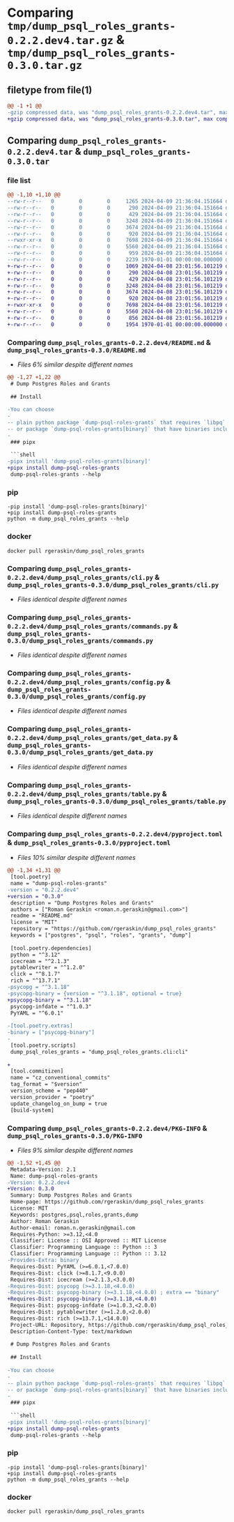 # Comparing `tmp/dump_psql_roles_grants-0.2.2.dev4.tar.gz` & `tmp/dump_psql_roles_grants-0.3.0.tar.gz`

## filetype from file(1)

```diff
@@ -1 +1 @@
-gzip compressed data, was "dump_psql_roles_grants-0.2.2.dev4.tar", max compression
+gzip compressed data, was "dump_psql_roles_grants-0.3.0.tar", max compression
```

## Comparing `dump_psql_roles_grants-0.2.2.dev4.tar` & `dump_psql_roles_grants-0.3.0.tar`

### file list

```diff
@@ -1,10 +1,10 @@
--rw-r--r--   0        0        0     1265 2024-04-09 21:36:04.151664 dump_psql_roles_grants-0.2.2.dev4/README.md
--rw-r--r--   0        0        0      290 2024-04-09 21:36:04.151664 dump_psql_roles_grants-0.2.2.dev4/dump_psql_roles_grants/__main__.py
--rw-r--r--   0        0        0      429 2024-04-09 21:36:04.151664 dump_psql_roles_grants-0.2.2.dev4/dump_psql_roles_grants/classes.py
--rw-r--r--   0        0        0     3248 2024-04-09 21:36:04.151664 dump_psql_roles_grants-0.2.2.dev4/dump_psql_roles_grants/cli.py
--rw-r--r--   0        0        0     3674 2024-04-09 21:36:04.151664 dump_psql_roles_grants-0.2.2.dev4/dump_psql_roles_grants/commands.py
--rw-r--r--   0        0        0      920 2024-04-09 21:36:04.151664 dump_psql_roles_grants-0.2.2.dev4/dump_psql_roles_grants/config.py
--rwxr-xr-x   0        0        0     7698 2024-04-09 21:36:04.151664 dump_psql_roles_grants-0.2.2.dev4/dump_psql_roles_grants/get_data.py
--rw-r--r--   0        0        0     5560 2024-04-09 21:36:04.151664 dump_psql_roles_grants-0.2.2.dev4/dump_psql_roles_grants/table.py
--rw-r--r--   0        0        0      959 2024-04-09 21:36:04.151664 dump_psql_roles_grants-0.2.2.dev4/pyproject.toml
--rw-r--r--   0        0        0     2239 1970-01-01 00:00:00.000000 dump_psql_roles_grants-0.2.2.dev4/PKG-INFO
+-rw-r--r--   0        0        0     1069 2024-04-08 23:01:56.101219 dump_psql_roles_grants-0.3.0/README.md
+-rw-r--r--   0        0        0      290 2024-04-08 23:01:56.101219 dump_psql_roles_grants-0.3.0/dump_psql_roles_grants/__main__.py
+-rw-r--r--   0        0        0      429 2024-04-08 23:01:56.101219 dump_psql_roles_grants-0.3.0/dump_psql_roles_grants/classes.py
+-rw-r--r--   0        0        0     3248 2024-04-08 23:01:56.101219 dump_psql_roles_grants-0.3.0/dump_psql_roles_grants/cli.py
+-rw-r--r--   0        0        0     3674 2024-04-08 23:01:56.101219 dump_psql_roles_grants-0.3.0/dump_psql_roles_grants/commands.py
+-rw-r--r--   0        0        0      920 2024-04-08 23:01:56.101219 dump_psql_roles_grants-0.3.0/dump_psql_roles_grants/config.py
+-rwxr-xr-x   0        0        0     7698 2024-04-08 23:01:56.101219 dump_psql_roles_grants-0.3.0/dump_psql_roles_grants/get_data.py
+-rw-r--r--   0        0        0     5560 2024-04-08 23:01:56.101219 dump_psql_roles_grants-0.3.0/dump_psql_roles_grants/table.py
+-rw-r--r--   0        0        0      856 2024-04-08 23:01:56.101219 dump_psql_roles_grants-0.3.0/pyproject.toml
+-rw-r--r--   0        0        0     1954 1970-01-01 00:00:00.000000 dump_psql_roles_grants-0.3.0/PKG-INFO
```

### Comparing `dump_psql_roles_grants-0.2.2.dev4/README.md` & `dump_psql_roles_grants-0.3.0/README.md`

 * *Files 6% similar despite different names*

```diff
@@ -1,27 +1,22 @@
 # Dump Postgres Roles and Grants
 
 ## Install
 
-You can choose
-
-- plain python package `dump-psql-roles-grants` that requires `libpq` system library
-- or package `dump-psql-roles-grants[binary]` that have binaries included
-
 ### pipx
 
 ```shell
-pipx install 'dump-psql-roles-grants[binary]'
+pipx install dump-psql-roles-grants
 dump-psql-roles-grants --help
 ```
 
 ### pip
 
 ```shell
-pip install 'dump-psql-roles-grants[binary]'
+pip install dump-psql-roles-grants
 python -m dump_psql_roles_grants --help
 ```
 
 ### docker
 
 ```shell
 docker pull rgeraskin/dump_psql_roles_grants
```

### Comparing `dump_psql_roles_grants-0.2.2.dev4/dump_psql_roles_grants/cli.py` & `dump_psql_roles_grants-0.3.0/dump_psql_roles_grants/cli.py`

 * *Files identical despite different names*

### Comparing `dump_psql_roles_grants-0.2.2.dev4/dump_psql_roles_grants/commands.py` & `dump_psql_roles_grants-0.3.0/dump_psql_roles_grants/commands.py`

 * *Files identical despite different names*

### Comparing `dump_psql_roles_grants-0.2.2.dev4/dump_psql_roles_grants/config.py` & `dump_psql_roles_grants-0.3.0/dump_psql_roles_grants/config.py`

 * *Files identical despite different names*

### Comparing `dump_psql_roles_grants-0.2.2.dev4/dump_psql_roles_grants/get_data.py` & `dump_psql_roles_grants-0.3.0/dump_psql_roles_grants/get_data.py`

 * *Files identical despite different names*

### Comparing `dump_psql_roles_grants-0.2.2.dev4/dump_psql_roles_grants/table.py` & `dump_psql_roles_grants-0.3.0/dump_psql_roles_grants/table.py`

 * *Files identical despite different names*

### Comparing `dump_psql_roles_grants-0.2.2.dev4/pyproject.toml` & `dump_psql_roles_grants-0.3.0/pyproject.toml`

 * *Files 10% similar despite different names*

```diff
@@ -1,34 +1,31 @@
 [tool.poetry]
 name = "dump-psql-roles-grants"
-version = "0.2.2.dev4"
+version = "0.3.0"
 description = "Dump Postgres Roles and Grants"
 authors = ["Roman Geraskin <roman.n.geraskin@gmail.com>"]
 readme = "README.md"
 license = "MIT"
 repository = "https://github.com/rgeraskin/dump_psql_roles_grants"
 keywords = ["postgres", "psql", "roles", "grants", "dump"]
 
 [tool.poetry.dependencies]
 python = "^3.12"
 icecream = "^2.1.3"
 pytablewriter = "^1.2.0"
 click = "^8.1.7"
 rich = "^13.7.1"
-psycopg = "^3.1.18"
-psycopg-binary = {version = "^3.1.18", optional = true}
+psycopg-binary = "^3.1.18"
 psycopg-infdate = "^1.0.3"
 PyYAML = "^6.0.1"
 
-[tool.poetry.extras]
-binary = ["psycopg-binary"]
-
 [tool.poetry.scripts]
 dump_psql_roles_grants = "dump_psql_roles_grants.cli:cli"
 
+
 [tool.commitizen]
 name = "cz_conventional_commits"
 tag_format = "$version"
 version_scheme = "pep440"
 version_provider = "poetry"
 update_changelog_on_bump = true
 [build-system]
```

### Comparing `dump_psql_roles_grants-0.2.2.dev4/PKG-INFO` & `dump_psql_roles_grants-0.3.0/PKG-INFO`

 * *Files 9% similar despite different names*

```diff
@@ -1,52 +1,45 @@
 Metadata-Version: 2.1
 Name: dump-psql-roles-grants
-Version: 0.2.2.dev4
+Version: 0.3.0
 Summary: Dump Postgres Roles and Grants
 Home-page: https://github.com/rgeraskin/dump_psql_roles_grants
 License: MIT
 Keywords: postgres,psql,roles,grants,dump
 Author: Roman Geraskin
 Author-email: roman.n.geraskin@gmail.com
 Requires-Python: >=3.12,<4.0
 Classifier: License :: OSI Approved :: MIT License
 Classifier: Programming Language :: Python :: 3
 Classifier: Programming Language :: Python :: 3.12
-Provides-Extra: binary
 Requires-Dist: PyYAML (>=6.0.1,<7.0.0)
 Requires-Dist: click (>=8.1.7,<9.0.0)
 Requires-Dist: icecream (>=2.1.3,<3.0.0)
-Requires-Dist: psycopg (>=3.1.18,<4.0.0)
-Requires-Dist: psycopg-binary (>=3.1.18,<4.0.0) ; extra == "binary"
+Requires-Dist: psycopg-binary (>=3.1.18,<4.0.0)
 Requires-Dist: psycopg-infdate (>=1.0.3,<2.0.0)
 Requires-Dist: pytablewriter (>=1.2.0,<2.0.0)
 Requires-Dist: rich (>=13.7.1,<14.0.0)
 Project-URL: Repository, https://github.com/rgeraskin/dump_psql_roles_grants
 Description-Content-Type: text/markdown
 
 # Dump Postgres Roles and Grants
 
 ## Install
 
-You can choose
-
-- plain python package `dump-psql-roles-grants` that requires `libpq` system library
-- or package `dump-psql-roles-grants[binary]` that have binaries included
-
 ### pipx
 
 ```shell
-pipx install 'dump-psql-roles-grants[binary]'
+pipx install dump-psql-roles-grants
 dump-psql-roles-grants --help
 ```
 
 ### pip
 
 ```shell
-pip install 'dump-psql-roles-grants[binary]'
+pip install dump-psql-roles-grants
 python -m dump_psql_roles_grants --help
 ```
 
 ### docker
 
 ```shell
 docker pull rgeraskin/dump_psql_roles_grants
```


